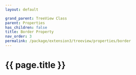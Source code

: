 ```yaml
---
layout: default

grand_parent: TreeView Class
parent: Properties
has_children: false
title: Border Property
nav_order: 3
permalink: /package/extension3/treeview/properties/border
---
```

# {{ page.title }}
